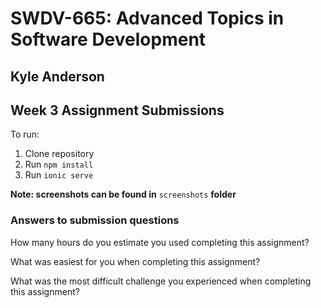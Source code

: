 # SWDV-665: Advanced Topics in Software Development

## Kyle Anderson

## Week 3 Assignment Submissions

To run:
1. Clone repository
2. Run `npm install`
3. Run `ionic serve`

**Note: screenshots can be found in** `screenshots` **folder**

### Answers to submission questions

How many hours do you estimate you used completing this assignment?


What was easiest for you when completing this assignment?


What was the most difficult challenge you experienced when completing this assignment?

